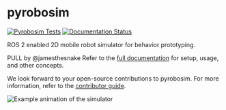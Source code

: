 # pyrobosim

[![Pyrobosim Tests](https://github.com/sea-bass/pyrobosim/actions/workflows/tests.yml/badge.svg?branch=main)](https://github.com/sea-bass/pyrobosim/actions/workflows/tests.yml)
[![Documentation Status](https://readthedocs.org/projects/pyrobosim/badge/?version=latest)](https://pyrobosim.readthedocs.io/en/latest/?badge=latest)

ROS 2 enabled 2D mobile robot simulator for behavior prototyping.


PULL by @jamesthesnake
Refer to the [full documentation](https://pyrobosim.readthedocs.io/) for setup, usage, and other concepts.

We look forward to your open-source contributions to pyrobosim.
For more information, refer to the [contributor guide](CONTRIBUTING.md).

![Example animation of the simulator](docs/source/media/pyrobosim_demo.gif)

